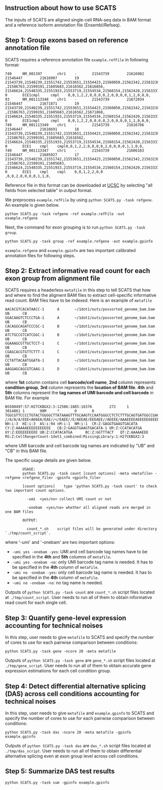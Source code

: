 ## Instruction about how to use SCATS

The inputs of SCATS are aligned single-cell RNA-seq data in BAM format and a reference isoform annotation file (Ensembl/Refseq).

## Step 1: Group exons based on reference annotation file
SCATS requires a reference annotation file `example.refFile` in following format:
```
749     NM_001397       chr1    -       21543739        21616982        21546447        21616907        19      21543739,21548239,21551742,21553651,21554423,21560050,21562342,21563238,21564626,21571481,21573713,21582439,21584017,21585185
,21586763,21599191,21605683,21616562,21616856,  21546624,21548335,21551933,21553719,21554534,21560154,21562420,21563337,21564737,21571596,21573856,21582631,21584083,21585332,21586885,21599404,21605825,21616649,21616982,     0       ECE1cmpl     cmpl    0,0,1,2,2,0,0,0,0,2,0,0,0,0,1,1,0,0,0,
93      NM_001113348    chr1    -       21543739        21672034        21546447        21671871        19      21543739,21548239,21551742,21553651,21554423,21560050,21562342,21563238,21564626,21571481,21573713,21582439,21584017,21585185
,21586763,21599191,21605683,21616562,21671868,  21546624,21548335,21551933,21553719,21554534,21560154,21562420,21563337,21564737,21571596,21573856,21582631,21584083,21585332,21586885,21599404,21605825,21616649,21672034,     0       ECE1cmpl     cmpl    0,0,1,2,2,0,0,0,0,2,0,0,0,0,1,1,0,0,0,
749     NM_001113349    chr1    -       21543739        21616766        21546447        21616691        18      21543739,21548239,21551742,21553651,21554423,21560050,21562342,21563238,21564626,21571481,21573713,21582439,21584017,21585185
,21586763,21599191,21605683,21616562,   21546624,21548335,21551933,21553719,21554534,21560154,21562420,21563337,21564737,21571596,21573856,21582631,21584083,21585332,21586885,21599404,21605825,21616766,      0       ECE1    cmpl    cmpl0,0,1,2,2,0,0,0,0,2,0,0,0,0,1,1,0,0,
749     NM_001113347    chr1    -       21543739        21606183        21546447        21605927        17      21543739,21548239,21551742,21553651,21554423,21560050,21562342,21563238,21564626,21571481,21573713,21582439,21584017,21585185
,21586763,21599191,21605683,    21546624,21548335,21551933,21553719,21554534,21560154,21562420,21563337,21564737,21571596,21573856,21582631,21584083,21585332,21586885,21599404,21606183,       0       ECE1    cmpl    cmpl    0,0,1,2,2,0,0
,0,0,2,0,0,0,0,1,1,0,
```
Reference file in this format can be downloaded at [UCSC](https://genome.ucsc.edu/cgi-bin/hgTables?command=start) by selecting "all fields from selected table" in output format.

We preprocess `example.refFile` by using `python SCATS.py -task refgene`. An example is given below.
```
python SCATS.py -task refgene -ref example.refFile -out example.refgene
```
Next, the command for exon grouping is to run `python SCATS.py -task group`.
```
python SCATS.py -task group -ref example.refgene -out example.gpinfo
```
`example.refgene` and `example.gpinfo` are two important calibrated annotation files for following steps.

## Step 2: Extract informative read count for each exon group from alignment file
SCATS requires a headerless `metafile` in this step to tell SCATS that how and where to find the aligment BAM files to extract cell-specific informative read count. BAM files have to be indexed. Here is an example of `metafile`
```
AACACGTCACATAACC-1      A       ~/1dot1/outs/possorted_genome_bam.bam  UB      CB
GGACAAGTCTCCCTGA-1      A       ~/1dot1/outs/possorted_genome_bam.bam  UB      CB
CACAGGCAGATCCCGC-1      B       ~/1dot1/outs/possorted_genome_bam.bam  UB      CB
ATCTGCCGTCATCGGC-1      B       ~/1dot1/outs/possorted_genome_bam.bam  UB      CB
GGAAAGCGTTGCTCCT-1      C       ~/1dot1/outs/possorted_genome_bam.bam  UB      CB
CGAGCACGTGTTCTTT-1      C       ~/1dot1/outs/possorted_genome_bam.bam  UB      CB
CCTATTACAATGGATA-1      D       ~/1dot1/outs/possorted_genome_bam.bam  UB      CB
AAGGAGCAGCGTCAAG-1      D       ~/1dot1/outs/possorted_genome_bam.bam  UB      CB
```
where <strong>1st</strong> column contains cell <strong>barcode/cell name</strong>, <strong>2nd</strong> column represents <strong>condition group</strong>, <strong>3rd</strong> column represents the <strong>location of BAM file</strong>. <strong>4th</strong> and <strong>5th</strong> columns represent the <strong>tag names of UMI barcode and cell barcode</strong> in BAM file. For example
```
NS500497:57:H27CKBGX2:3:12506:1885:16376        272     1       3014861 1       98M     *       0       0       TGGCGTTCCCCTGTACTGGGGCTTATAAAGTTTGCAAGTCCAATGGGCCTCTCTTTGCAGTGATGGCCGACTAGGCCATCTTTTGATACATATGCAGC      //A/A/A/EEE<A66EA/EAE//</EAEE//E/AEEAE/EEEAEE//AEEEE/AAAEEEEAEEEEE6EEEEEEEEEEEEAEE/EE6EEEEAEEAAAAA   NH:i:3  HI:i:3  AS:i:94 nM:i:1  NM:i:1  CR:Z:GAGGTGAAGTGACATA   CY:Z:AAAAAEEEEEEEEEEE   CB:Z:GAGGTGAAGTGACATA-1 UR:Z:CCATACATGA UY:Z:EEEEEEEEEE UB:Z:CCATACATGA      BC:Z:GGTTTACT   QT:Z:AAAAAEEE   RG:Z:CellRangerCount-1dot1_combined:MissingLibrary:1:H27CKBGX2:3
```
where UMI barcode and cell barcode tag names are indicated by "UB" and "CB" in this BAM file.

The specific usage details are given below.
```
        USAGE:
        python SCATS.py -task count [count options] -meta <metafile> -refgene <refgene_file> -gpinfo <gpinfo_file>

        [count options]    type 'python SCATS.py -task count' to check two important count options.
        
          -umi  <yes/no> collect UMI count or not
        
          -onebam  <yes/no> whether all aligned reads are merged in one BAM files

        OUTPUT:
        
          count_*.sh    script files will be generated under directory `./tmp/count_script`.
```
where '-umi' and '-onebam' are two important options:
* `-umi yes -onebam -yes`: UMI and cell barcode tag names have to be specified in the <strong>4th</strong> and <strong>5th</strong> columns of `metafile`.
* `-umi yes -onebam -no`: only UMI barcode tag name is needed. It has to be specified in the <strong>4th</strong> column of `metafile`.
* `-umi no -onebam -yes`: only cell barcode tag name is needed. It has to be specified in the <strong>4th</strong> column of `metafile`.
* `-umi no -onebam -no`: no tag name is needed.

Outputs of `python SCATS.py -task count` are `count_*.sh` script files located at `./tmp/count_script`. User needs to run all of them to obtain informative read count for each single cell.

## Step 3: Quantify gene-level expression accounting for technical noises
In this step, user needs to give  `metafile` to SCATS and specify the number of cores to use for each pairwise comparison between conditions:
```
python SCATS.py -task gene -ncore 20 -meta metafile
```
Outputs of `python SCATS.py -task gene` are `gene_*.sh` script files located at `./tmp/gene_script`. User needs to run all of them to obtain accurate gene expression estimations for each cell condition group.

## Step 4: Detect differential alternative splicing (DAS) across cell conditions accounting for technical noises
In this step, user needs to give  `metafile` and `example.gpinfo` to SCATS and specify the number of cores to use for each pairwise comparison between conditions:
```
python SCATS.py -task das -ncore 20 -meta metafile -gpinfo example.gpinfo
```
Outputs of `python SCATS.py -task das` are `das_*.sh` script files located at `./tmp/das_script`. User needs to run all of them to obtain differential alternative splicing even at exon group level across cell conditions.

## Step 5: Summarize DAS test results
```
python SCATS.py -task sum -gpinfo example.gpinfo
```
